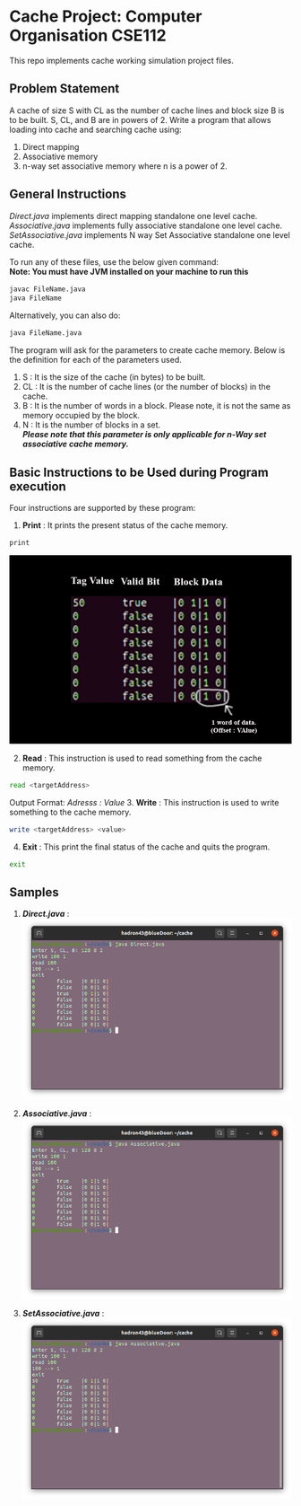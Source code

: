 # Cache Project: Computer Organisation CSE112

This repo implements cache working simulation project files.

## Problem Statement

A cache of size S with CL as the number of cache lines and block size B is to be built. S, CL, and B are in
powers of 2. Write a program that allows loading into cache and searching cache using:  

1. Direct mapping
2. Associative memory
3. n-way set associative memory where n is a power of 2.

## General Instructions

*Direct.java* implements direct mapping standalone one level cache.  
*Associative.java* implements fully associative standalone one level cache.  
*SetAssociative.java* implements N way Set Associative standalone one level cache.  

To run any of these files, use the below given command:  
**Note: You must have JVM installed on your machine to run this**  

```bash
javac FileName.java
java FileName
```

Alternatively, you can also do:
```bash
java FileName.java
```

The program will ask for the parameters to create cache memory. Below is the definition for each of the parameters used.  

1. S  : It is the size of the cache (in bytes) to be built.
2. CL : It is the number of cache lines (or the number of blocks) in the cache.
3. B  : It is the number of words in a block. Please note, it is not the same as memory occupied by the block.
4. N  : It is the number of blocks in a set.  
***Please note that this parameter is only applicable for n-Way set associative cache memory.***

## Basic Instructions to be Used during Program execution

Four instructions are supported by these program:

1. **Print** : It prints the present status of the cache memory.

```bash
print
```

![Print Format](https://github.com/hadron43/cache/blob/master/samples/Print.png)

2. **Read** : This instruction is used to read something from the cache memory.

```bash
read <targetAddress>
```

Output Format: *Adresss : Value*
3. **Write** : This instruction is used to write something to the cache memory.

```bash
write <targetAddress> <value>
```

4. **Exit** : This print the final status of the cache and quits the program.

```bash
exit
```

## Samples

1. ***Direct.java*** :  
![Sampe Test for Direct.java](https://github.com/hadron43/cache/blob/master/samples/Direct.png)

2. ***Associative.java*** :  
![Sample Test for Associative.java](https://github.com/hadron43/cache/blob/master/samples/Associative.png)

3. ***SetAssociative.java*** :  
![Sample Test for SetAssociative.java](https://github.com/hadron43/cache/blob/master/samples/Associative.png)
